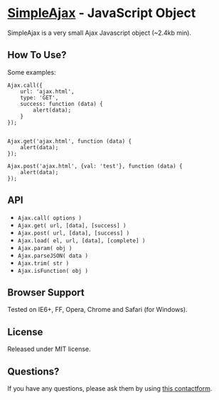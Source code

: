 [SimpleAjax](http://www.freelancephp.net/simpleajax-small-ajax-javascript-object/) - JavaScript Object
======================================================================================================

SimpleAjax is a very small Ajax Javascript object (~2.4kb min).


How To Use?
-----------

Some examples:

	Ajax.call({
		url: 'ajax.html',
		type: 'GET',
		success: function (data) {
			alert(data);
		}
	});


	Ajax.get('ajax.html', function (data) {
		alert(data);
	});

	Ajax.post('ajax.html', {val: 'test'}, function (data) {
		alert(data);
	});


API
---

* `Ajax.call( options )`
* `Ajax.get( url, [data], [success] )`
* `Ajax.post( url, [data], [success] )`
* `Ajax.load( el, url, [data], [complete] )`
* `Ajax.param( obj )`
* `Ajax.parseJSON( data )`
* `Ajax.trim( str )`
* `Ajax.isFunction( obj )`


Browser Support
---------------

Tested on IE6+, FF, Opera, Chrome and Safari (for Windows).


License
-------

Released under MIT license.


Questions?
----------

If you have any questions, please ask them by using [this contactform](http://www.freelancephp.net/contact).
